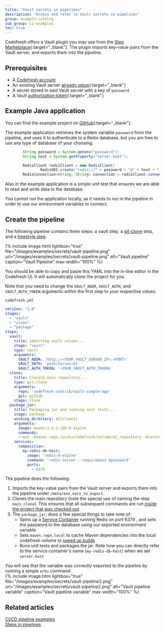 ```yaml
---
title: "Vault secrets in pipelines"
description: "Access and refer to Vault secrets in pipelines"
group: example-catalog
sub_group: ci-examples
toc: true
---
```


Codefresh offers a Vault plugin you may use from the [Step Marketplace](https://codefresh.io/steps/step/vault){:target="\_blank"}.  The plugin imports key-value pairs from the Vault server, and exports them into the pipeline. 

## Prerequisites

- A [Codefresh account]({{site.baseurl}}/docs/administration/account-user-management/create-codefresh-account/)
- An existing Vault server [already setup](https://learn.hashicorp.com/vault/getting-started/install){:target="\_blank"}
- A secret stored in said Vault server with a key of `password`
- A Vault [authorization token](https://learn.hashicorp.com/vault/getting-started/authentication#tokens){:target="\_blank"}

## Example Java application

You can find the example project on [GitHub](https://github.com/codefresh-contrib/vault-sample-app){:target="\_blank"}.

The example application retrieves the system variable `password` from the pipeline, and uses it to authenticate to a Redis database, but you are free to use any type of database of your choosing.

```java
        String password = System.getenv("password");
        String host = System.getProperty("server.host");

        RedisClient redisClient = new RedisClient(
                RedisURI.create("redis://" + password + "@" + host + ":6379"));
        RedisConnection<String, String> connection = redisClient.connect();
```

Also in the example application is a simple unit test that ensures we are able to read and write data to the database.

You cannot run the application locally, as it needs to run in the pipeline in order to use our environment variables to connect.

## Create the pipeline

The following pipeline contains three steps: a vault step, a [git-clone]({{site.baseurl}}/docs/pipelines/steps/git-clone/) step, and a [freestyle step]({{site.baseurl}}/docs/pipelines/steps/freestyle/).

{% include image.html 
lightbox="true" 
file="/images/examples/secrets/vault-pipeline.png" 
url="/images/examples/secrets/vault-pipeline.png" 
alt="Vault pipeline"
caption="Vault Pipeline"
max-width="100%" 
%}

You should be able to copy and paste this YAML into the in-line editor in the Codefresh UI.  It will automatically clone the project for you.

Note that you need to change the `VAULT_ADDR`, `VAULT_AUTH`, and `VAULT_AUTH_TOKEN` arguments within the first step to your respective values.

`codefresh.yml`
```yaml
version: "1.0"
stages:
  - "vault"
  - "clone"
  - "package"
steps:
  vault:
    title: Importing vault values...
    stage: "vault"
    type: vault
    arguments:
      VAULT_ADDR: 'http://<YOUR_VAULT_SERVER_IP>:<PORT>'
      VAULT_PATH: 'path/to/secret'
      VAULT_AUTH_TOKEN: '<YOUR_VAULT_AUTH_TOKEN>'
  clone:
    title: Cloning main repository...
    type: git-clone
    arguments:
      repo: 'codefresh-contrib/vault-sample-app'
      git: github
    stage: clone
  package_jar:
    title: Packaging jar and running unit tests...
    stage: package
    working_directory: ${{clone}}
    arguments:
      image: maven:3.5.2-jdk-8-alpine
      commands:
      - mvn -Dmaven.repo.local=/codefresh/volume/m2_repository -Dserver.host=my-redis-db-host clean package
    services:
      composition:
        my-redis-db-host:
          image: 'redis:4-alpine'
          command: 'redis-server --requirepass $password'
          ports:
            - 6379
```

The pipeline does the following:

1. Imports the key-value pairs from the Vault server and exports them into the pipeline under `/meta/env_vars_to_export`.
2. Clones the main repository (note the special use of naming the step `main_clone`).  This ensures that all subsequent commands are run [inside the project that was checked out]({{site.baseurl}}/docs/pipelines/steps/git-clone/#basic-clone-step-project-based-pipeline).
3. The `package_jar`, does a few special things to take note of:
   - Spins up a [Service Container]({{site.baseurl}}/docs/pipelines/service-containers/) running Redis on port 6379 , and sets the password to the database using our exported environment variable
   - Sets `maven.repo.local` to cache Maven dependencies into the local codefresh volume to [speed up builds]({{site.baseurl}}/docs/example-catalog/ci-examples/spring-boot-2/#caching-the-maven-dependencies)
   - Runs unit tests and packages the jar.  Note how you can directly refer to the service container's name (`my-redis-db-host`) when we set `server.host`

You will see that the variable was correctly exported to the pipeline by running a simple `echo` command:   
  {% include image.html 
  lightbox="true" 
  file="/images/examples/secrets/vault-pipeline2.png" 
  url="/images/examples/secrets/vault-pipeline2.png" 
  alt="Vault pipeline variable"
  caption="Vault pipeline variable"
  max-width="100%" 
  %}
  
## Related articles
[CI/CD pipeline examples]({{site.baseurl}}/docs/example-catalog/#ci-examples)  
[Steps in pipelines]({{site.baseurl}}/docs/pipelines/steps/)  

